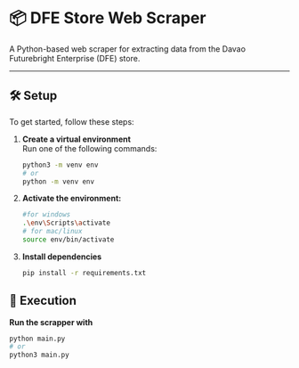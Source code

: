# 📦 DFE Store Web Scraper

A Python-based web scraper for extracting data from the Davao Futurebright Enterprise (DFE) store.

---

## 🛠️ Setup

To get started, follow these steps:

1. **Create a virtual environment**  
   Run one of the following commands:

   ```bash
   python3 -m venv env
   # or
   python -m venv env
   ```

2. **Activate the environment:**
   ```bash
   #for windows
   .\env\Scripts\activate
   # for mac/linux
   source env/bin/activate
   ```
2. **Install dependencies**
   ```bash
   pip install -r requirements.txt
   ```

## 🚀 Execution

**Run the scrapper with**
   ```bash
   python main.py
   # or
   python3 main.py
   ```
